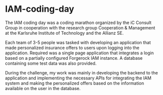 # IAM-coding-day
The IAM coding day was a coding marathon organized by the iC Consult Group in cooperation with the research group Cooperation & Management at the Karlsruhe Institute of Technology and the Allianz SE.

Each team of 3-5 people was tasked with developing an application that made personalized insurance offers to users upon logging into the application. Required was a single page application that integrates a login based on a partially configured Forgerock IAM instance. A database containing some test data was also provided. 

During the challenge, my work was mainly in developing the backend to the application and implementing the necessary APIs for integrating the IAM system and making the personalized offers based on the information available on the user in the database. 
